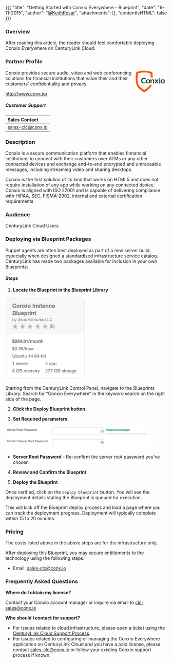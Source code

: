 {{{
  "title": "Getting Started with Conxio Everywhere - Blueprint",
  "date": "9-11-2015",
  "author": "<a href='https://twitter.com/KeithResar'>@KeithResar</a>",
  "attachments": [],
  "contentIsHTML": false
}}}



### Overview

After reading this article, the reader should feel comfortable deploying Conxio Everywhere on CenturyLink Cloud.

### Partner Profile

<img src="../../images/conxio/conxio_logo.png" style="border:0;float:right;max-width: 100px;">

Conxio provides secure audio, video and web conferencing solutions for financial institutions that 
value their and their customers' confidentiality and privacy.

http://www.conx.io/


##### Customer Support

|Sales Contact      |
|:- |
|sales-clc@conx.io       |


### Description

Conxio is a secure communication platform that enables finnancial institutions to connect with their customers over ATMs or any other
connected devices and exchange end-to-end encrypted and untraceable messages, including streaming video and sharing desktops.

Conxio is the first solution of its kind that works on HTML5 and does not require installation of any app while working on any connected device.
Conxio is aligned with ISO 27001 and is capable of delivering compliance with HIPAA, SEC, FISMA-2002, internal and external certification requirements


### Audience

CenturyLink Cloud Users

### Deploying via Blueprint Packages

Puppet agents are often best deployed as part of a new server build, especially when designed a standardized infrastructure service catalog.
CenturyLink has made two packages available for inclusion in your own Blueprints:


#### Steps


1. **Locate the Blueprint in the Blueprint Library**

  <img src="../../images/conxio/blueprint_tile.png" style="border:0;max-width:250px">

  Starting from the CenturyLink Control Panel, navigate to the Blueprints Library. Search for “Conxio Everywhere” in the keyword search on
  the right side of the page.

2. **Click the Deploy Blueprint button.**

3. **Set Required parameters.**

  <img src="../../images/conxio/deploy_parameters.png" style="max-width:450px;">

  * **Server Root Password** - Re-confirm the server root password you've chosen


4. **Review and Confirm the Blueprint**

5. **Deploy the Blueprint**

  Once verified, click on the `deploy blueprint` button. You will see the deployment details stating the Blueprint is queued for execution.

  This will kick off the Blueprint deploy process and load a page where you can track the deployment progress. Deployment will typically complete within 15 to 20 minutes.

### Pricing

The costs listed above in the above steps are for the infrastructure only.

After deploying this Blueprint, you may secure entitlements to the technology using the following steps:

 * Email: sales-clc@conx.io


### Frequently Asked Questions

**Where do I obtain my license?**

Contact your Conxio account manager or inquire via email to [clc-sales@conx.io](mailto:clc-sales@conx.io)

**Who should I contact for support?**

* For issues related to cloud infrastructure, please open a ticket using the [CenturyLink Cloud Support Process](../../Support/how-do-i-report-a-support-issue.md).
* For issues related to configuring or managing the Conxio Everywhere application on CenturyLink Cloud and you have a paid license, please contact sales-clc@conx.io or follow your existing Conxio support process if known.
